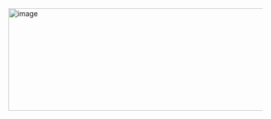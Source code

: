 <img width="847" height="204" alt="image" src="https://github.com/user-attachments/assets/3712ec81-b286-46a3-b066-66205553ab10" />

